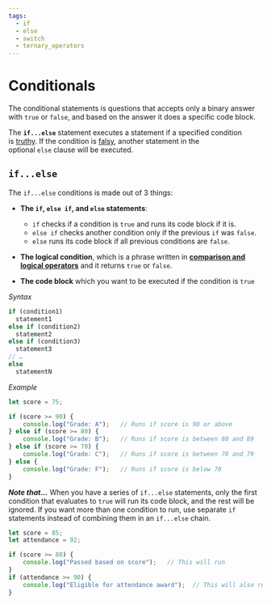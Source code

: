 ```yaml
---
tags:
  - if
  - else
  - switch
  - ternary_operators
---
```


# Conditionals

The conditional statements is questions that accepts only a binary answer with `true` or `false`, and based on the answer it does a specific code block.

The **`if...else`** statement executes a statement if a specified condition is [truthy](https://developer.mozilla.org/en-US/docs/Glossary/Truthy). If the condition is [falsy](https://developer.mozilla.org/en-US/docs/Glossary/Falsy), another statement in the optional `else` clause will be executed.

## `if...else`

The `if...else` conditions is made out of 3 things:

- **The `if`, `else if`, and `else` statements**:

	- `if` checks if a condition is `true` and runs its code block if it is.
	- `else if` checks another condition only if the previous `if` was `false`.
	- `else` runs its code block if all previous conditions are `false`.

- **The logical condition**, which is a phrase written in [**comparison and logical operators**](Comparison_And_Logical_Operators.md)  and it returns `true` or `false`.

- **The code block** which you want to be executed if the condition is `true`

*Syntax*
```js
if (condition1)
  statement1
else if (condition2)
  statement2
else if (condition3)
  statement3
// …
else
  statementN
```

*Example*
```js
let score = 75;

if (score >= 90) {
    console.log("Grade: A");   // Runs if score is 90 or above
} else if (score >= 80) {
    console.log("Grade: B");   // Runs if score is between 80 and 89
} else if (score >= 70) {
    console.log("Grade: C");   // Runs if score is between 70 and 79
} else {
    console.log("Grade: F");   // Runs if score is below 70
}
```

***Note that...***
	When you have a series of `if...else` statements, only the first condition that evaluates to `true` will run its code block, and the rest will be ignored. If you want more than one condition to run, use separate `if` statements instead of combining them in an `if...else` chain.

```js
let score = 85;
let attendance = 92;

if (score >= 80) {
    console.log("Passed based on score");   // This will run
}
if (attendance >= 90) {
    console.log("Eligible for attendance award");  // This will also run
}
```
